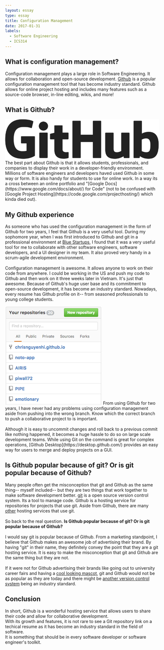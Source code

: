 ```yaml
---
layout: essay
type: essay
title: Configuration Management
date: 2017-01-31
labels:
  - Software Engineering
  - ICS314
---
```

## What is configuration management?
Configuration management plays a large role in Software Engineering. It allows for collaboration and open-source development. [Github](https://github.com/) is a popular configuration management tool that has become industry standard. Github allows for online project hosting and includes many features such as a source-code browser, in-line editing, wikis, and more! 

## What is Github?
<img class="ui medium right floated image" src="../images/git.png">
The best part about Github is that it allows students, professionals, and companies to display their work in a developer-friendly environment. Millions of software engineers and developers haved used Github in some way or form. It is also handy for students to use for online work. In a way its a cross between an online portfolio and "[Google Docs](https://www.google.com/docs/about/) for Code" (not to be confused with [Google Project Hosting](https://code.google.com/projecthosting/) which kinda died out).

## My Github experience
As someone who has used the configuration management in the form of Github for two years, I feel that Github is a very useful tool. During my sophomore year, when I was first introduced to Github and git in a professional environment at [Blue Startups](http://bluestartups.com/), I found that it was a very useful tool for me to collaborate with other software engineers, software developers, and a UI designer in my team. It also proved very handy in a scrum-agile development environment. 
<br><br>
Configuration management is awesome. It allows anyone to work on their code from anywhere. I could be working in the US and push my code to Github and then work on it three weeks later in Vietnam. It's just that awesome. Because of Github's huge user base and its commitment to open-source development, it has become an industry standard. Nowadays, every resume has Github profile on it-- from seasoned professionals to young college students.

<img class="ui medium left floated image" src="../images/repo.png">
From using Github for two years, I have never had any problems using configuration management aside from pushing into the wrong branch. Know which the correct branch to push a collaborative project to is important. 
<br><br>
Although it is easy to uncommit changes and roll back to a previous commit like nothing happened, it becomes a huge hassle to do so on large scale development teams. While using Git on the command is great for complex operations, [Github Desktop](https://desktop.github.com/) provides an easy way for users to merge and deploy projects on a GUI. 

## Is Github popular because of git? Or is git popular because of Github?

Many people often get the misconception that git and Github as the same thing-- myself included-- but they are two things that work together to make software development better. [git](https://git-scm.com/) is a open source version control system. Its a tool to manage code. Github is a hosting service for repositories for projects that use git. Aside from Github, there are many [other](https://www.git-tower.com/blog/git-hosting-services-compared/) hosting services that use git. 
<br><br>
So back to the real question. <strong> Is Github popular because of git? Or is git popular because of Github? </strong><br><br>
I would say git is popular because of Github. From a marketing standpoint, I believe that Github makes an awesome job of advertising their brand.
By having "git" in their name, they definitely convey the point that they are a git hosting service.
It is easy to make the misconception that git and Github are the same thing but they are not. 
<br><br>
If it were not for Github advertising their brands like going out to university career fairs and having a [cool looking mascot](https://github.com/logos), git and Github would not be as popular as they are today and there might be [another version control system](https://www.g2crowd.com/categories/version-control-systems) being an industry standard.
<br>

## Conclusion
In short, Github is a wonderful hosting service that allows users to share their code and allow for collaborative development.<br>
With its growth and features, it is not rare to see a Git repository link on a techical resume as it has become an industry standard in the field of software. <br>
It is something that should be in every software developer or software engineer's toolkit. <br>



